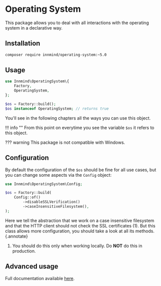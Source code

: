 # Operating System

This package allows you to deal with all interactions with the operating system in a declarative way.

## Installation

```sh
composer require innmind/operating-system:~5.0
```

## Usage

```php
use Innmind\OperatingSystem\{
    Factory,
    OperatingSystem,
};

$os = Factory::build();
$os instanceof OperatingSystem; // returns true
```

You'll see in the following chapters all the ways you can use this object.

!!! info ""
    From this point on everytime you see the variable `$os` it refers to this object.

??? warning
    This package is not compatible with Windows.

## Configuration

By default the configuration of the `$os` should be fine for all use cases, but you can change some aspects via the `Config` object:

```php
use Innmind\OperatingSystem\Config;

$os = Factory::build(
    Config::of()
        ->disableSSLVerification()
        ->caseInsensitiveFilesystem(),
);
```

Here we tell the abstraction that we work on a case insensitive filesystem and that the HTTP client should not check the SSL certificates (1). But this class allows more configuration, you should take a look at all its methods.
{.annotate}

1. You should do this only when working locally. Do **NOT** do this in production.

## Advanced usage

Full documentation available [here](https://innmind.github.io/OperatingSystem/).
